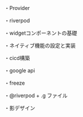 ・Provider 

・riverpod 

・widgetコンポーネントの基礎

・ネイティブ機能の設定と実装

・cicd構築

・google api 

・freeze 

・@riverpod + .g  ファイル

・影デザイン
